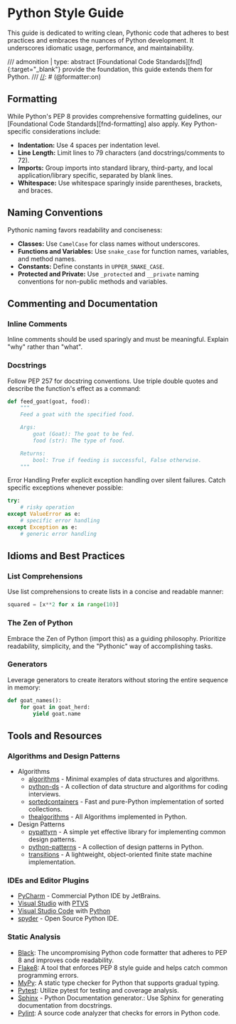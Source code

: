 # Python Style Guide

This guide is dedicated to writing clean, Pythonic code that adheres to best practices and embraces
the nuances of Python development. It underscores idiomatic usage, performance, and maintainability.

[//]: # (@formatter:off)
/// admonition | 
    type: abstract
[Foundational Code Standards][fnd]{:target="_blank"} provide the foundation, this guide extends them for Python.
///
[//]: # (@formatter:on)

## Formatting

While Python's PEP 8 provides comprehensive formatting guidelines,
our [Foundational Code Standards][fnd-formatting] also apply. Key Python-specific considerations
include:

- **Indentation:** Use 4 spaces per indentation level.
- **Line Length:** Limit lines to 79 characters (and docstrings/comments to 72).
- **Imports:** Group imports into standard library, third-party, and local application/library
  specific, separated by blank lines.
- **Whitespace:** Use whitespace sparingly inside parentheses, brackets, and braces.

## Naming Conventions

Pythonic naming favors readability and conciseness:

- **Classes:** Use `CamelCase` for class names without underscores.
- **Functions and Variables:** Use `snake_case` for function names, variables, and method names.
- **Constants:** Define constants in `UPPER_SNAKE_CASE`.
- **Protected and Private:** Use `_protected` and `__private` naming conventions for non-public
  methods and variables.

## Commenting and Documentation

### Inline Comments

Inline comments should be used sparingly and must be meaningful. Explain "why" rather than "what".

### Docstrings

Follow PEP 257 for docstring conventions. Use triple double quotes and describe the function's
effect as a command:

```python
def feed_goat(goat, food):
    """
    Feed a goat with the specified food.

    Args:
        goat (Goat): The goat to be fed.
        food (str): The type of food.

    Returns:
        bool: True if feeding is successful, False otherwise.
    """
```

Error Handling
Prefer explicit exception handling over silent failures. Catch specific exceptions whenever possible:

```python
try:
    # risky operation
except ValueError as e:
    # specific error handling
except Exception as e:
    # generic error handling
```

## Idioms and Best Practices

### List Comprehensions

Use list comprehensions to create lists in a concise and readable manner:

```python
squared = [x**2 for x in range(10)]
```

### The Zen of Python

Embrace the Zen of Python (import this) as a guiding philosophy. Prioritize readability, simplicity, and the "Pythonic" way of accomplishing tasks.

### Generators

Leverage generators to create iterators without storing the entire sequence in memory:

```python
def goat_names():
    for goat in goat_herd:
        yield goat.name
```

## Tools and Resources

### Algorithms and Design Patterns

* Algorithms
    * [algorithms](https://github.com/keon/algorithms) - Minimal examples of data structures and algorithms.
    * [python-ds](https://github.com/prabhupant/python-ds) - A collection of data structure and algorithms for coding interviews.
    * [sortedcontainers](https://github.com/grantjenks/python-sortedcontainers) - Fast and pure-Python implementation of sorted collections.
    * [thealgorithms](https://github.com/TheAlgorithms/Python) - All Algorithms implemented in Python.
* Design Patterns
    * [pypattyrn](https://github.com/tylerlaberge/PyPattyrn) - A simple yet effective library for implementing common design patterns.
    * [python-patterns](https://github.com/faif/python-patterns) - A collection of design patterns in Python.
    * [transitions](https://github.com/pytransitions/transitions) - A lightweight, object-oriented finite state machine implementation.

### IDEs and Editor Plugins

* [PyCharm](https://www.jetbrains.com/pycharm/) - Commercial Python IDE by JetBrains.
* [Visual Studio](https://visualstudio.microsoft.com/) with [PTVS](https://github.com/Microsoft/PTVS)
* [Visual Studio Code](https://code.visualstudio.com/) with [Python](https://marketplace.visualstudio.com/items?itemName=ms-python.python)
* [spyder](https://github.com/spyder-ide/spyder) - Open Source Python IDE.

### Static Analysis

- [Black](https://black.readthedocs.io/en/stable/): The uncompromising Python code formatter that adheres to PEP 8 and improves code readability.
- [Flake8](https://github.com/PyCQA/flake8): A tool that enforces PEP 8 style guide and helps catch common programming errors.
- [MyPy](https://github.com/python/mypy): A static type checker for Python that supports gradual typing.
- [Pytest](https://docs.pytest.org/en/latest/): Utilize pytest for testing and coverage analysis.
- [Sphinx](https://github.com/sphinx-doc/sphinx/) - Python Documentation generator.: Use Sphinx for generating documentation from docstrings.
- [Pylint](https://github.com/pylint-dev/pylint): A source code analyzer that checks for errors in Python code.

[//]: # (@formatter:off)

